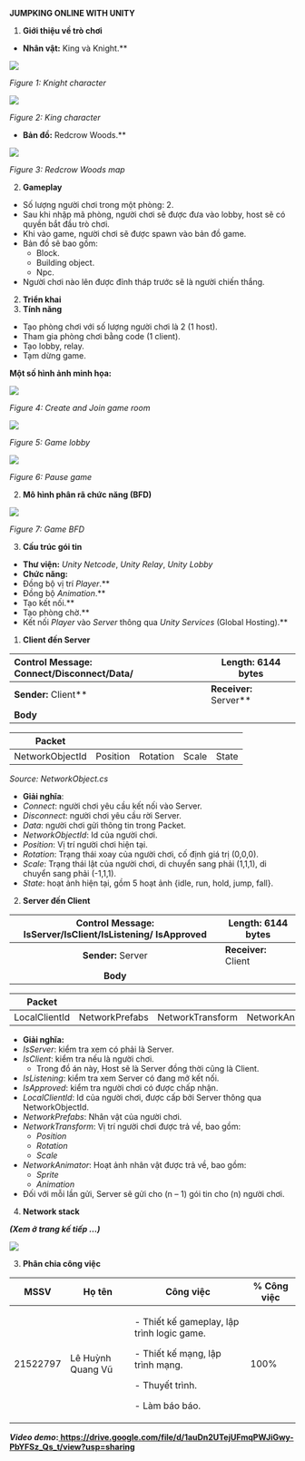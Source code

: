 ﻿**JUMPKING ONLINE WITH UNITY** 

1. **Giới<a name="_page2_x97.00_y223.00"></a> thiệu về trò chơi** 
- **Nhân vật:** King và Knight.** 

![](MD/Aspose.Words.0f2264f7-57f5-4ecd-bf6d-fd0698379140.003.png)

*Figure 1: Knight character* 

![](MD/Aspose.Words.0f2264f7-57f5-4ecd-bf6d-fd0698379140.004.png)

*Figure 2: King character* 

- **Bản đồ:** Redcrow Woods.** 

![](MD/Aspose.Words.0f2264f7-57f5-4ecd-bf6d-fd0698379140.005.jpeg)

*Figure 3: Redcrow Woods map* 

2. **Gameplay<a name="_page3_x97.00_y363.00"></a>**  
- Số lượng người chơi trong một phòng: 2. 
- Sau khi nhập mã phòng, người chơi sẽ được đưa vào lobby, host sẽ có quyền bắt đầu trò chơi. 
- Khi vào game, người chơi sẽ được spawn vào bản đồ game. 
- Bản đồ sẽ bao gồm:  
  - Block. 
  - Building object. 
  - Npc. 
- Người chơi nào lên được đỉnh tháp trước sẽ là người chiến thắng. 
2. **Triển<a name="_page3_x97.00_y535.00"></a> khai** 
1. **Tính<a name="_page3_x97.00_y556.00"></a> năng** 
- Tạo phòng chơi với số lượng người chơi là 2 (1 host). 
- Tham gia phòng chơi bằng code (1 client). 
- Tạo lobby, relay.  
- Tạm dừng game. 

<a name="_page4_x97.00_y71.00"></a>**Một số hình ảnh minh họa:**  

![](MD/Aspose.Words.0f2264f7-57f5-4ecd-bf6d-fd0698379140.006.jpeg)

*Figure 4: Create and Join game room* 

![](MD/Aspose.Words.0f2264f7-57f5-4ecd-bf6d-fd0698379140.007.jpeg)

*Figure 5: Game lobby* 

![](MD/Aspose.Words.0f2264f7-57f5-4ecd-bf6d-fd0698379140.008.jpeg)

*Figure 6: Pause game* 

2. **Mô<a name="_page5_x97.00_y354.00"></a> hình phân rã chức năng (BFD)** 

![](MD/ltm-sodo.png)

*Figure 7: Game BFD* 

3. **Cấu<a name="_page6_x97.00_y71.00"></a> trúc gói tin** 
- **Thư viện:** *Unity Netcode*, *Unity Relay*, *Unity Lobby* 
- **Chức năng:**  
- Đồng bộ vị trí *Player*.** 
- Đồng bộ *Animation*.** 
- Tạo kết nối.** 
- Tạo phòng chờ.** 
- Kết nối *Player* vào *Server* thông qua *Unity Services* (Global Hosting).** 
1. **Client<a name="_page6_x97.00_y227.00"></a> đến Server** 



|**Control Message:**  Connect/Disconnect/Data/ |**Length:** 6144 bytes |
| :- | - |
|**Sender:** Client** |**Receiver:** Server** |
|**Body** ||



|**Packet** |||||
| - | :- | :- | :- | :- |
|NetworkObjectId |Position |Rotation |Scale |State |

*Source: NetworkObject.cs* 

- **Giải nghĩa**: 
- *Connect*: người chơi yêu cầu kết nối vào Server. 
- *Disconnect*: người chơi yêu cầu rời Server. 
- *Data*: người chơi gửi thông tin trong Packet. 
- *NetworkObjectId*: Id của người chơi. 
- *Position*: Vị trí người chơi hiện tại. 
- *Rotation*: Trạng thái xoay của người chơi, cố định giá trị (0,0,0). 
- *Scale*: Trạng thái lật của người chơi, di chuyển sang phải (1,1,1), di chuyển sang phải (-1,1,1). 
- *State*: hoạt ảnh hiện tại, gồm 5 hoạt ảnh {idle, run, hold, jump, fall}. 
2. **Server<a name="_page7_x97.00_y106.00"></a> đến Client**  



|**Control Message:**  IsServer/IsClient/IsListening/ IsApproved |**Length:** 6144 bytes |
| :-: | - |
|**Sender:** Server |**Receiver:** Client |
|**Body** ||



|**Packet** ||||
| - | :- | :- | :- |
|LocalClientId |NetworkPrefabs |NetworkTransform |NetworkAnimator |

- **Giải nghĩa:** 
- *IsServer*: kiểm tra xem có phải là Server. 
- *IsClient*: kiểm tra nếu là người chơi. 
  - Trong đồ án này, Host sẽ là Server đồng thời cũng là Client. 
- *IsListening*: kiểm tra xem Server có đang mở kết nối. 
- *IsApproved*: kiểm tra người chơi có được chấp nhận. 
- *LocalClientId*: Id của người chơi, được cấp bởi Server thông qua NetworkObjectId. 
- *NetworkPrefabs*: Nhân vật của người chơi. 
- *NetworkTransform*: Vị trí người chơi được trả về, bao gồm: 
  - *Position* 
  - *Rotation* 
  - *Scale* 
- *NetworkAnimator*: Hoạt ảnh nhân vật được trả về, bao gồm: 
  - *Sprite* 
  - *Animation* 
- Đối với mỗi lần gửi, Server sẽ gửi cho (n – 1) gói tin cho (n) người chơi.  
4. **Network<a name="_page8_x97.00_y71.00"></a> stack**  

***(Xem ở trang kế tiếp …)*** 

![](MD/ltm-sodo2.png)

3. **Phân<a name="_page10_x97.00_y71.00"></a> chia công việc** 



|**MSSV** |**Họ tên** |**Công việc** |**% Công việc** |
| - | - | - | - |
|21522797 |Lê Huỳnh Quang Vũ |<p>- Thiết kế gameplay, lập trình logic game. </p><p>- Thiết kế mạng, lập trình mạng. </p><p>- Thuyết trình. </p><p>- Làm báo báo. </p>|100% |

***Video demo*:[ https://drive.google.com/file/d/1auDn2UTejUFmqPWJiGwy- PbYFSz_Qs_t/view?usp=sharing ](https://drive.google.com/file/d/1auDn2UTejUFmqPWJiGwy-PbYFSz_Qs_t/view?usp=sharing)**